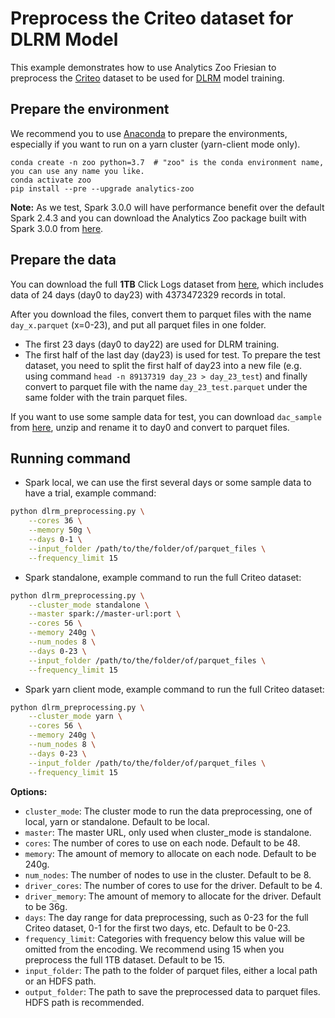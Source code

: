 # Preprocess the Criteo dataset for DLRM Model
This example demonstrates how to use Analytics Zoo Friesian to preprocess the 
[Criteo](https://ailab.criteo.com/download-criteo-1tb-click-logs-dataset/) dataset to be used for [DLRM](https://arxiv.org/abs/1906.00091) model training.

## Prepare the environment
We recommend you to use [Anaconda](https://www.anaconda.com/distribution/#linux) to prepare the environments, especially if you want to run on a yarn cluster (yarn-client mode only).
```
conda create -n zoo python=3.7  # "zoo" is the conda environment name, you can use any name you like.
conda activate zoo
pip install --pre --upgrade analytics-zoo
```

__Note:__ As we test, Spark 3.0.0 will have performance benefit over the default Spark 2.4.3 and you can download the Analytics Zoo package built with Spark 3.0.0 from [here](https://sourceforge.net/projects/analytics-zoo/files/zoo-py/).

## Prepare the data
You can download the full __1TB__ Click Logs dataset from [here](https://ailab.criteo.com/download-criteo-1tb-click-logs-dataset/), which includes data of 24 days (day0 to day23) with 4373472329 records in total.

After you download the files, convert them to parquet files with the name `day_x.parquet` (x=0-23), and put all parquet files in one folder.
- The first 23 days (day0 to day22) are used for DLRM training.
- The first half of the last day (day23) is used for test. To prepare the test dataset, you need to split the first half of day23 into a new file (e.g. using command `head -n 89137319 day_23 > day_23_test`) and finally convert to parquet file with the name `day_23_test.parquet` under the same folder with the train parquet files.

If you want to use some sample data for test, you can download `dac_sample` from [here](https://labs.criteo.com/2014/02/download-dataset/), unzip and rename it to day0 and convert to parquet files.

## Running command
* Spark local, we can use the first several days or some sample data to have a trial, example command:
```bash
python dlrm_preprocessing.py \
    --cores 36 \
    --memory 50g \
    --days 0-1 \
    --input_folder /path/to/the/folder/of/parquet_files \
    --frequency_limit 15
```

* Spark standalone, example command to run the full Criteo dataset:
```bash
python dlrm_preprocessing.py \
    --cluster_mode standalone \
    --master spark://master-url:port \
    --cores 56 \
    --memory 240g \
    --num_nodes 8 \
    --days 0-23 \
    --input_folder /path/to/the/folder/of/parquet_files \
    --frequency_limit 15
```

* Spark yarn client mode, example command to run the full Criteo dataset:
```bash
python dlrm_preprocessing.py \
    --cluster_mode yarn \
    --cores 56 \
    --memory 240g \
    --num_nodes 8 \
    --days 0-23 \
    --input_folder /path/to/the/folder/of/parquet_files \
    --frequency_limit 15
```

__Options:__
* `cluster_mode`: The cluster mode to run the data preprocessing, one of local, yarn or standalone. Default to be local.
* `master`: The master URL, only used when cluster_mode is standalone.
* `cores`: The number of cores to use on each node. Default to be 48.
* `memory`: The amount of memory to allocate on each node. Default to be 240g.
* `num_nodes`: The number of nodes to use in the cluster. Default to be 8.
* `driver_cores`: The number of cores to use for the driver. Default to be 4.
* `driver_memory`: The amount of memory to allocate for the driver. Default to be 36g.
* `days`: The day range for data preprocessing, such as 0-23 for the full Criteo dataset, 0-1 for the first two days, etc. Default to be 0-23.
* `frequency_limit`: Categories with frequency below this value will be omitted from the encoding. We recommend using 15 when you preprocess the full 1TB dataset. Default to be 15.
* `input_folder`: The path to the folder of parquet files, either a local path or an HDFS path.
* `output_folder`: The path to save the preprocessed data to parquet files. HDFS path is recommended.
